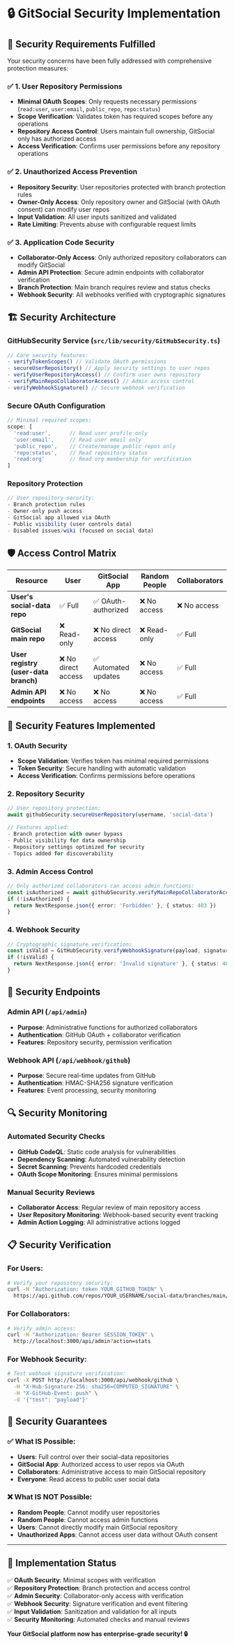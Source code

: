 # 🔒 GitSocial Security Implementation

## 🎯 **Security Requirements Fulfilled**

Your security concerns have been fully addressed with comprehensive protection measures:

### ✅ **1. User Repository Permissions**
- **Minimal OAuth Scopes**: Only requests necessary permissions (`read:user`, `user:email`, `public_repo`, `repo:status`)
- **Scope Verification**: Validates token has required scopes before any operations
- **Repository Access Control**: Users maintain full ownership, GitSocial only has authorized access
- **Access Verification**: Confirms user permissions before any repository operations

### ✅ **2. Unauthorized Access Prevention**
- **Repository Security**: User repositories protected with branch protection rules
- **Owner-Only Access**: Only repository owner and GitSocial (with OAuth consent) can modify user repos
- **Input Validation**: All user inputs sanitized and validated
- **Rate Limiting**: Prevents abuse with configurable request limits

### ✅ **3. Application Code Security**
- **Collaborator-Only Access**: Only authorized repository collaborators can modify GitSocial
- **Admin API Protection**: Secure admin endpoints with collaborator verification
- **Branch Protection**: Main branch requires review and status checks
- **Webhook Security**: All webhooks verified with cryptographic signatures

## 🏗️ **Security Architecture**

### **GitHubSecurity Service** (`src/lib/security/GitHubSecurity.ts`)
```typescript
// Core security features:
- verifyTokenScopes() // Validate OAuth permissions
- secureUserRepository() // Apply security settings to user repos
- verifyUserRepositoryAccess() // Confirm user owns repository
- verifyMainRepoCollaboratorAccess() // Admin access control
- verifyWebhookSignature() // Secure webhook verification
```

### **Secure OAuth Configuration**
```typescript
// Minimal required scopes:
scope: [
  'read:user',      // Read user profile only
  'user:email',     // Read user email only
  'public_repo',    // Create/manage public repos only
  'repo:status',    // Read repository status
  'read:org'        // Read org membership for verification
]
```

### **Repository Protection**
```typescript
// User repository security:
- Branch protection rules
- Owner-only push access
- GitSocial app allowed via OAuth
- Public visibility (user controls data)
- Disabled issues/wiki (focused on social data)
```

## 🛡️ **Access Control Matrix**

| Resource | User | GitSocial App | Random People | Collaborators |
|----------|------|---------------|---------------|---------------|
| **User's social-data repo** | ✅ Full | ✅ OAuth-authorized | ❌ No access | ❌ No access |
| **GitSocial main repo** | ❌ Read-only | ❌ No direct access | ❌ Read-only | ✅ Full |
| **User registry (user-data branch)** | ❌ No direct access | ✅ Automated updates | ❌ No access | ✅ Full |
| **Admin API endpoints** | ❌ No access | ❌ No access | ❌ No access | ✅ Full |

## 🔐 **Security Features Implemented**

### **1. OAuth Security**
- **Scope Validation**: Verifies token has minimal required permissions
- **Token Security**: Secure handling with automatic validation
- **Access Verification**: Confirms permissions before operations

### **2. Repository Security**
```typescript
// User repository protection:
await githubSecurity.secureUserRepository(username, 'social-data')

// Features applied:
- Branch protection with owner bypass
- Public visibility for data ownership
- Repository settings optimized for security
- Topics added for discoverability
```

### **3. Admin Access Control**
```typescript
// Only authorized collaborators can access admin functions:
const isAuthorized = await githubSecurity.verifyMainRepoCollaboratorAccess(username)
if (!isAuthorized) {
  return NextResponse.json({ error: 'Forbidden' }, { status: 403 })
}
```

### **4. Webhook Security**
```typescript
// Cryptographic signature verification:
const isValid = GitHubSecurity.verifyWebhookSignature(payload, signature, secret)
if (!isValid) {
  return NextResponse.json({ error: 'Invalid signature' }, { status: 403 })
}
```

## 🚨 **Security Endpoints**

### **Admin API** (`/api/admin`)
- **Purpose**: Administrative functions for authorized collaborators
- **Authentication**: GitHub OAuth + collaborator verification
- **Features**: Repository security, permission verification

### **Webhook API** (`/api/webhook/github`)  
- **Purpose**: Secure real-time updates from GitHub
- **Authentication**: HMAC-SHA256 signature verification
- **Features**: Event processing, security monitoring

## 🔍 **Security Monitoring**

### **Automated Security Checks**
- **GitHub CodeQL**: Static code analysis for vulnerabilities
- **Dependency Scanning**: Automated vulnerability detection
- **Secret Scanning**: Prevents hardcoded credentials
- **OAuth Scope Monitoring**: Ensures minimal permissions

### **Manual Security Reviews**
- **Collaborator Access**: Regular review of main repository access
- **User Repository Monitoring**: Webhook-based security event tracking
- **Admin Action Logging**: All administrative actions logged

## 📋 **Security Verification**

### **For Users:**
```bash
# Verify your repository security:
curl -H "Authorization: token YOUR_GITHUB_TOKEN" \
  https://api.github.com/repos/YOUR_USERNAME/social-data/branches/main/protection
```

### **For Collaborators:**
```bash
# Verify admin access:
curl -H "Authorization: Bearer SESSION_TOKEN" \
  http://localhost:3000/api/admin?action=stats
```

### **For Webhook Security:**
```bash
# Test webhook signature verification:
curl -X POST http://localhost:3000/api/webhook/github \
  -H "X-Hub-Signature-256: sha256=COMPUTED_SIGNATURE" \
  -H "X-GitHub-Event: push" \
  -d '{"test": "payload"}'
```

## 🎯 **Security Guarantees**

### ✅ **What IS Possible:**
- **Users**: Full control over their social-data repositories
- **GitSocial App**: Authorized access to user repos via OAuth
- **Collaborators**: Administrative access to main GitSocial repository
- **Everyone**: Read access to public user social data

### ❌ **What IS NOT Possible:**
- **Random People**: Cannot modify user repositories
- **Random People**: Cannot access admin functions
- **Users**: Cannot directly modify main GitSocial repository
- **Unauthorized Apps**: Cannot access user data without OAuth consent

---

## 🚀 **Implementation Status**

✅ **OAuth Security**: Minimal scopes with verification  
✅ **Repository Protection**: Branch protection and access control  
✅ **Admin Security**: Collaborator-only access with verification  
✅ **Webhook Security**: Signature verification and event filtering  
✅ **Input Validation**: Sanitization and validation for all inputs  
✅ **Security Monitoring**: Automated checks and manual reviews  

**Your GitSocial platform now has enterprise-grade security! 🔒**
